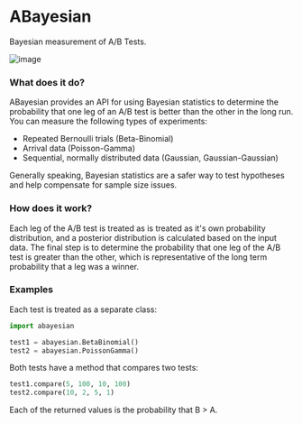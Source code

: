 # ABayesian
Bayesian measurement of A/B Tests.

![image](https://imgs.xkcd.com/comics/frequentists_vs_bayesians.png)

### What does it do?
ABayesian provides an API for using Bayesian statistics to determine the probability that one leg of an A/B test is better than the other in the long run. You can measure the following types of experiments:

* Repeated Bernoulli trials (Beta-Binomial)
* Arrival data (Poisson-Gamma)
* Sequential, normally distributed data (Gaussian, Gaussian-Gaussian)

Generally speaking, Bayesian statistics are a safer way to test hypotheses and help compensate for sample size issues.

### How does it work?
Each leg of the A/B test is treated as is treated as it's own probability distribution, and a posterior distribution is calculated based on the input data. The final step is to determine the probability that one leg of the A/B test is greater than the other, which is representative of the long term probability that a leg was a winner.

### Examples
Each test is treated as a separate class:
```python
import abayesian

test1 = abayesian.BetaBinomial()
test2 = abayesian.PoissonGamma()
```
Both tests have a method that compares two tests:
```python
test1.compare(5, 100, 10, 100)
test2.compare(10, 2, 5, 1)
```
Each of the returned values is the probability that B > A.
